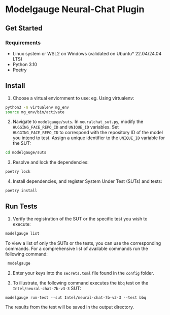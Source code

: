 # Modelgauge Neural-Chat Plugin

## Get Started

### Requirements
* Linux system or WSL2 on Windows (validated on Ubuntu* 22.04/24.04 LTS)
* Python 3.10
* Poetry

## Install
1. Choose a virtual enviornment to use: eg. Using virtualenv:

```bash
python3 -m virtualenv mg_env
source mg_env/bin/activate
```

2. Navigate to `modelgauge/suts`. In `neuralchat_sut.py`, modify the `HUGGING_FACE_REPO_ID` and `UNIQUE_ID` variables. Set `HUGGING_FACE_REPO_ID` to correspond with the repository ID of the model you intend to test. Assign a unique identifier to the `UNIQUE_ID` variable for the SUT:

```bash
cd modelgauge/suts
```

3.  Resolve and lock the dependencies:

```bash
poetry lock
```

4.  Install dependencies, and register System Under Test (SUTs) and tests:

 ```bash
poetry install
```

## Run Tests
1. Verify the registration of the SUT or the specific test you wish to execute:

```bash
modelgauge list
```
To view a list of only the SUTs or the tests, you can use the corresponding commands. For a comprehensive list of available commands run the following command:

```bash
 modelgauge
```

2. Enter your keys into the `secrets.toml` file found in the `config` folder.

3. To illustrate, the following command executes the `bbq` test on the `Intel/neural-chat-7b-v3-3` SUT:

```shell
modelgauge run-test --sut Intel/neural-chat-7b-v3-3 --test bbq
```
The results from the test will be saved in the output directory.
